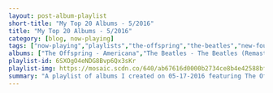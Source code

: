 ```yaml
---
layout: post-album-playlist
short-title: "My Top 20 Albums - 5/2016"
title: "My Top 20 Albums - 5/2016"
category: [blog, now-playing]
tags: ["now-playing","playlists","the-offspring","the-beatles","new-found-glory","matt-pond-pa","the-postal-service","bob-dylan","motion-city-soundtrack","blink-182","modest-mouse","mock-orange","various-artists","beulah","green-day","the-thermals","best-coast","the-get-up-kids","of-montreal","mock-orange","ben-kweller","incubus"]
albums: ["The Offspring - Americana","The Beatles - The Beatles (Remastered)","New Found Glory - Catalyst","Matt Pond PA - Emblems","The Postal Service - Give Up","Bob Dylan - Highway 61 Revisited","Motion City Soundtrack - My Dinosaur Life","blink-182 - Dude Ranch","Modest Mouse - Good News For People Who Love Bad News","Mock Orange - Mind Is Not Brain","Various Artists - Anthology","Beulah - The Coast Is Never Clear","Green Day - Dookie","The Thermals - Desperate Ground","Best Coast - The Only Place (Deluxe Edition)","The Get Up Kids - Guilt Show","of Montreal - The Sunlandic Twins","Mock Orange - Captain Love","Ben Kweller - Sha Sha","Incubus - A Crow Left Of The Murder..."]
playlist-id: 6SXOgO4eNDG8Bvp6Qx3sKr
playlist-img: https://mosaic.scdn.co/640/ab67616d0000b2734ce8b4e42588bf18182a1ad2ab67616d0000b273cbd2ee7dff77bfb2b5f0af52ab67616d0000b273ee2d07e0940538123f10bbeeab67616d0000b273fafae05040a36a0ba9df633d
summary: "A playlist of albums I created on 05-17-2016 featuring The Offspring, The Beatles, New Found Glory, Matt Pond PA, The Postal Service, Bob Dylan, Motion City Soundtrack, blink-182, Modest Mouse, Mock Orange, Various Artists, Beulah, Green Day, The Thermals, Best Coast, The Get Up Kids, of Montreal, Mock Orange, Ben Kweller, and Incubus"
---
```

